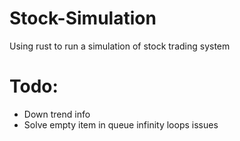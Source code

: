 # Stock-Simulation
Using rust to run a simulation of stock trading system 

# Todo:
- Down trend info
- Solve empty item in queue infinity loops issues